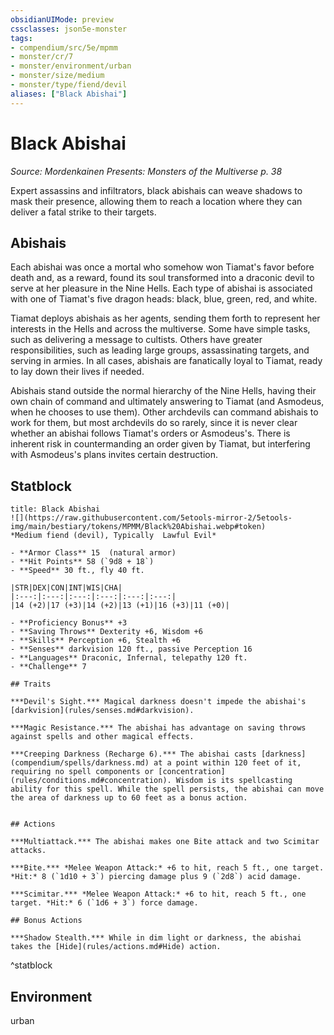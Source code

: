 ```yaml
---
obsidianUIMode: preview
cssclasses: json5e-monster
tags:
- compendium/src/5e/mpmm
- monster/cr/7
- monster/environment/urban
- monster/size/medium
- monster/type/fiend/devil
aliases: ["Black Abishai"]
---
```

# Black Abishai
*Source: Mordenkainen Presents: Monsters of the Multiverse p. 38*  

Expert assassins and infiltrators, black abishais can weave shadows to mask their presence, allowing them to reach a location where they can deliver a fatal strike to their targets.

## Abishais

Each abishai was once a mortal who somehow won Tiamat's favor before death and, as a reward, found its soul transformed into a draconic devil to serve at her pleasure in the Nine Hells. Each type of abishai is associated with one of Tiamat's five dragon heads: black, blue, green, red, and white.

Tiamat deploys abishais as her agents, sending them forth to represent her interests in the Hells and across the multiverse. Some have simple tasks, such as delivering a message to cultists. Others have greater responsibilities, such as leading large groups, assassinating targets, and serving in armies. In all cases, abishais are fanatically loyal to Tiamat, ready to lay down their lives if needed.

Abishais stand outside the normal hierarchy of the Nine Hells, having their own chain of command and ultimately answering to Tiamat (and Asmodeus, when he chooses to use them). Other archdevils can command abishais to work for them, but most archdevils do so rarely, since it is never clear whether an abishai follows Tiamat's orders or Asmodeus's. There is inherent risk in countermanding an order given by Tiamat, but interfering with Asmodeus's plans invites certain destruction.

## Statblock

```ad-statblock
title: Black Abishai
![](https://raw.githubusercontent.com/5etools-mirror-2/5etools-img/main/bestiary/tokens/MPMM/Black%20Abishai.webp#token)
*Medium fiend (devil), Typically  Lawful Evil*

- **Armor Class** 15  (natural armor)
- **Hit Points** 58 (`9d8 + 18`)
- **Speed** 30 ft., fly 40 ft.

|STR|DEX|CON|INT|WIS|CHA|
|:---:|:---:|:---:|:---:|:---:|:---:|
|14 (+2)|17 (+3)|14 (+2)|13 (+1)|16 (+3)|11 (+0)|

- **Proficiency Bonus** +3
- **Saving Throws** Dexterity +6, Wisdom +6
- **Skills** Perception +6, Stealth +6
- **Senses** darkvision 120 ft., passive Perception 16
- **Languages** Draconic, Infernal, telepathy 120 ft.
- **Challenge** 7

## Traits

***Devil's Sight.*** Magical darkness doesn't impede the abishai's [darkvision](rules/senses.md#darkvision).

***Magic Resistance.*** The abishai has advantage on saving throws against spells and other magical effects.

***Creeping Darkness (Recharge 6).*** The abishai casts [darkness](compendium/spells/darkness.md) at a point within 120 feet of it, requiring no spell components or [concentration](rules/conditions.md#concentration). Wisdom is its spellcasting ability for this spell. While the spell persists, the abishai can move the area of darkness up to 60 feet as a bonus action.


## Actions

***Multiattack.*** The abishai makes one Bite attack and two Scimitar attacks.

***Bite.*** *Melee Weapon Attack:* +6 to hit, reach 5 ft., one target. *Hit:* 8 (`1d10 + 3`) piercing damage plus 9 (`2d8`) acid damage.

***Scimitar.*** *Melee Weapon Attack:* +6 to hit, reach 5 ft., one target. *Hit:* 6 (`1d6 + 3`) force damage.

## Bonus Actions

***Shadow Stealth.*** While in dim light or darkness, the abishai takes the [Hide](rules/actions.md#Hide) action.
```
^statblock

## Environment

urban